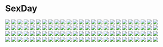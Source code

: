 # SexDay
![](https://konachan.com/image/06caefe50d828c63d8b945a0893bfe25/Konachan.com%20-%2068840%20all_male%20anthropomorphism%20axis_powers_hetalia%20japan_%28hetalia%29%20male%20scenic.jpg)
![](https://konachan.com/jpeg/894be046240510c8a8a7f60b660d9c23/Konachan.com%20-%20172730%20black_eyes%20blue_eyes%20cherry_blossoms%20fan%20flowers%20game_cg%20japanese_clothes%20kimono%20mitsu_no_tama_yori_hime%20moonstone%20wedding_attire%20yamakaze_ran.jpg)
![](https://konachan.com/jpeg/f27a34498883566e16f154eb804541ad/Konachan.com%20-%20197341%20aqua_eyes%20aqua_hair%20blue%20blush%20breasts%20collar%20gradient%20hatsune_miku%20jack_dempa%20long_hair%20navel%20nipples%20nude%20thighhighs%20twintails%20vocaloid.jpg)
![](https://konachan.com/jpeg/6486c2ce26555eb9cbe40a5fef438b26/Konachan.com%20-%20265951%20black_eyes%20black_hair%20bow%20braids%20breasts%20brown_hair%20gin_%28oyoyo%29%20group%20long_hair%20miyane_saki%20navel%20nipples%20nude%20pink_eyes%20ponytail%20red_hair%20transparent.jpg)
![](https://konachan.com/image/643a7ae4d1508cbb09034953a3ddd166/Konachan.com%20-%2078791%20blush%20eyepatch%20itotin%20rewrite%20scan%20thighhighs.jpg)
![](https://konachan.com/image/46e11dcdcc767df6224cc3de9637e43c/Konachan.com%20-%2057406%20akiyama_mio%20hirasawa_yui%20k-on%21%20kotobuki_tsumugi%20nakano_azusa%20tainaka_ritsu%20yamanaka_sawako.jpg)
![](https://konachan.com/image/90fac7fea0d6c0c5eee8a4e6e63ff25d/Konachan.com%20-%20103564%20brown_eyes%20brown_hair%20cameltoe%20long_hair%20misaki_kurehito%20school_swimsuit%20swimsuit%20wet.jpg)
![](https://konachan.com/jpeg/e86ef289d230d8fe25590f24df341b44/Konachan.com%20-%20136023%20anal%20animal_ears%20blush%20breasts%20censored%20feng%20game_cg%20green_eyes%20long_hair%20naturalton%20nipples%20nude%20purple_hair%20pussy%20sakai_hina%20tail%20wet.jpg)
![](https://konachan.com/image/971acf76cdc00394140ea1b08d3365c0/Konachan.com%20-%20206006%20angel%20animal_ears%20barefoot%20blonde_hair%20blue_eyes%20blue_hair%20breasts%20elin%20halo%20long_hair%20lucknight%20navel%20nipples%20nude%20orange_hair%20sky%20spear%20weapon%20wings.jpg)
![](https://konachan.com/jpeg/86cd653982a67bd96121882b12b8e3ec/Konachan.com%20-%2025980%20bleach%20kusajishi_yachiru%20transparent%20vector.jpg)
![](https://konachan.com/image/ef9f412c8c86f356a5f5659c22336fc7/Konachan.com%20-%2054121%20grass%20green%20hat%20moriya_suwako%20touhou.jpg)
![](https://konachan.com/image/5f6195b58f6274b7f0600d51e2bf82a1/Konachan.com%20-%2090120%202girls%20bow%20brown_eyes%20brown_hair%20green_hair%20hakurei_reimu%20japanese_clothes%20kochiya_sanae%20miko%20rokuwata_tomoe%20touhou%20white%20yellow_eyes.jpg)
![](https://konachan.com/image/ededa6edeab3318fb2f7ef0ecc1f4e29/Konachan.com%20-%20185287%20blue_hair%20hatsune_miku%20karakuri_pierrot_%28vocaloid%29%20long_hair%20mask%20mitu_yang%20tears%20twintails%20vocaloid.jpg)
![](https://konachan.com/image/4dad3e1da22f6581d9358ea6001d4ac6/Konachan.com%20-%20231822%20animal%20bird%20flowers%20long_hair%20madopen%20original%20pink_eyes%20purple_hair%20snow%20umbrella.jpg)
![](https://konachan.com/image/703c2db6f2b69f79ff69692f3fe20d46/Konachan.com%20-%2090807%20all_male%20male%20tagme.jpg)
![](https://konachan.com/image/245515418a18b23a245553a7aea11fd9/Konachan.com%20-%2062570%20brown_hair%20headphones%20orange%20orange_eyes%20sakine_meiko%20short_hair%20skirt%20vocaloid.jpg)
![](https://konachan.com/jpeg/b4b745d65e2f57247eaba806f8cb40a2/Konachan.com%20-%20293584%20animal_ears%20blush%20breast_hold%20breasts%20cleavage%20drink%20egk513%20leotard%20original%20short_hair.jpg)
![](https://konachan.com/jpeg/2944e8c4e9457b3f3188ae175b4f794f/Konachan.com%20-%20167807%20blush%20breast_grab%20brown_eyes%20brown_hair%20futaba_hisui%20game_cg%20ichiban_janakya_dame_desu_ka%3F%20long_hair%20nanase_meruchi%20rosebleu%20school_uniform.jpg)
![](https://konachan.com/jpeg/60e84e1b34d7f9255948cc4104b7ba21/Konachan.com%20-%20286573%20ayamy%20bikini%20blush%20choker%20clouds%20drink%20fang%20food%20fruit%20hololive%20sky%20swim_ring%20swimsuit%20twintails%20water%20watermelon%20wink%20yellow_eyes%20yozora_mel.jpg)
![](https://konachan.com/image/a8813e970caf573f97d57c6a991eba93/Konachan.com%20-%2044724%20fuu%20japanese_clothes%20jin%20male%20mugen%20samurai_champloo%20vector.jpg)
![](https://konachan.com/image/a039b26aa5dce598061e0e0b70bb6c31/Konachan.com%20-%2045177%20aizen_sousuke%20all_male%20bleach%20grimmjow_jeagerjaques%20ichimaru_gin%20male%20ulquiorra_schiffer.jpg)
![](https://konachan.com/image/f2878176ceaf00474569169dfac66e7d/Konachan.com%20-%2023294%20alucard%20hellsing%20integra_wingates_hellsing.jpg)
![](https://konachan.com/image/c3b85744afa06776f7af81de28655035/Konachan.com%20-%2013960%20.hack__%20.hack__legend_of_the_twilight%20kunisaki_rena%20kunisaki_shugo.jpg)
![](https://konachan.com/image/ab2dbe640b05dd009681c907deec8189/Konachan.com%20-%20129673%20hatsune_miku%20urara_%28sumairuclover%29%20vocaloid.jpg)
![](https://konachan.com/image/badfb52114d531b356fc5d5fa678e474/Konachan.com%20-%20169401%20flowers%20gray_eyes%20gray_hair%20long_hair%20original%20rose%20unosawa_subaru.jpg)
![](https://konachan.com/image/a977f694c847c488a759d3cdd354d48b/Konachan.com%20-%20285143%20brown_hair%20cardia_beckford%20code%3Arealize%20corset%20flowers%20glasses%20gloves%20green_eyes%20headband%20long_hair%20male%20sayumari%20short_hair.jpg)
![](https://konachan.com/image/f7081bacb6c494ec332e35277c8004cc/Konachan.com%20-%20191618%20aqua_eyes%20black_hair%20gloves%20headphones%20long_hair%20microphone%20pantyhose%20tailam%20twintails%20utau%20xia_yu_yao.jpg)
![](https://konachan.com/image/da6f43a02f02ea2a1dc3118b62900732/Konachan.com%20-%20213732%20aliasing%20bed%20black_hair%20book%20breasts%20cleavage%20dress%20headband%20itsutsuse%20long_hair%20original%20phone%20purple_eyes%20thighhighs.jpg)
![](https://konachan.com/image/29fa40de525db7960617283b4912d6d5/Konachan.com%20-%20282503%20anal%20anus%20blue_eyes%20bondage%20breasts%20censored%20collar%20garter_belt%20gloves%20long_hair%20mvv%20nipples%20nude%20original%20stockings%20tail%20thighhighs%20watermark.jpg)
![](https://konachan.com/image/a2405fbff7f2819a0fdcf84f69767465/Konachan.com%20-%2070109%20all_male%20animal%20fish%20green%20kagamine_len%20male%20ponytail%20underwater%20vocaloid%20water.jpg)
![](https://konachan.com/image/59f2ed8abc90c7e6c23a9e3f57f8fdcd/Konachan.com%20-%2037850%20hook%20kosaka_himeko%20like_life%20long_hair%20red_eyes%20school_uniform.jpg)
![](https://konachan.com/image/6dfb4acffc740fe6c82935ecae82609f/Konachan.com%20-%2094441%20aria_%28vocaloid%29%20vocaloid.jpg)
![](https://konachan.com/image/8204018aa7ec4116f7b342c0527b82f6/Konachan.com%20-%2070718%20headphones%20japanese_clothes%20koi%20yukata.jpg)
![](https://konachan.com/image/685147acb10fc007a93f2d5ee814b996/Konachan.com%20-%2063878%20censored%20cum%20favorite%20game_cg%20hoshizora_no_memoria%20kogasaka_chinami%20nude%20penis%20pink_hair%20tagme.jpg)
![](https://konachan.com/image/92be1bd52db593b8248f2fc8e6ca2922/Konachan.com%20-%2054645%20hirasawa_yui%20k-on%21%20nakano_azusa.jpg)
![](https://konachan.com/image/33a72d1d9ae4ba5736cf5f27e6eb1a4c/Konachan.com%20-%2058085%20blue_eyes%20haramura_nodoka%20kataoka_yuuki%20microphone%20miyanaga_saki%20pink_hair%20ribbons%20saki%20sasaki_masakatsu%20scan%20someya_mako%20takei_hisa%20twintails.jpg)
![](https://konachan.com/image/53a0c37a5aa5bb304f165bb636cbc954/Konachan.com%20-%20176225%20black_hair%20blonde_hair%20blush%20brown_eyes%20combat_vehicle%20food%20gessuiyuu%20gloves%20green_eyes%20gun%20hat%20long_hair%20original%20snow%20tree%20weapon.jpg)
![](https://konachan.com/image/8eae2b12ca3ab4d9d78698437d1baa98/Konachan.com%20-%2061503%20hatsune_miku%20meola%20vocaloid.jpg)
![](https://konachan.com/image/f626d1ccaad442fe9a400d4e8a5b2873/Konachan.com%20-%206191%20ishizuki_koyori%20ishizuki_mana%20morimiya_yorito%20shihou_matsuri%20sola.jpg)
![](https://konachan.com/image/25cb1c6168f69ed5251ecbe4cab7beeb/Konachan.com%20-%205172%20tagme.jpg)
![](https://konachan.com/jpeg/79f3d0b689ef0b715220000ffdbf021a/Konachan.com%20-%2092220%20all-time%20blue_hair%20censored%20futsu_janai%20game_cg%20navel%20nipples%20pink_eyes%20suzuhara_hitomi.jpg)
![](https://konachan.com/jpeg/6358057a3be4f9e663b4d7f5d918f593/Konachan.com%20-%20303360%20bed%20bicolored_eyes%20blonde_hair%20blush%20book%20bunny%20dress%20goth-loli%20hasegawa_kobato%20headband%20lolita_fashion%20long_hair%20yggdra0714.jpg)
![](https://konachan.com/jpeg/b2ba58550c6299b236e8964269f59a59/Konachan.com%20-%20255579%202girls%20animal%20aqua_eyes%20bikini_top%20blonde_hair%20blue_hair%20catgirl%20fang%20hat%20long_hair%20miqo%27te%20natsumoka%20purple_eyes%20shorts%20sky%20tail%20tattoo%20thighhighs.jpg)
![](https://konachan.com/jpeg/81d11d62b1083ce350d585674ceb39bb/Konachan.com%20-%20295847%20blue_hair%20breast_hold%20jinx_%28league_of_legends%29%20league_of_legends%20long_hair%20navel%20necklace%20nude%20oopartz_yang%20pink_eyes%20tattoo%20white.jpg)
![](https://konachan.com/jpeg/d5b218e7d0d112e4f1d8b9b3bfe11096/Konachan.com%20-%2082884%20ayakaze_ryuushou%20bikini%20kaoruko_livingstone%20sakura_tale%20swimsuit.jpg)
![](https://konachan.com/image/00612b5f2a7bb007bf25df4e885abc8d/Konachan.com%20-%2063299%20all_male%20kaito%20male%20polychromatic%20vocaloid.jpg)
![](https://konachan.com/image/7ac7cacfd68186c5731f96dfb91cd24f/Konachan.com%20-%2062653%20animal_ears%20artoria_pendragon_%28all%29%20fate_stay_night%20fate_%28series%29%20fujimura_taiga%20jpeg_artifacts%20matou_sakura%20mitha%20saber%20tohsaka_rin%20white.jpg)
![](https://konachan.com/jpeg/db45e0920bd06104accfb829a13e82b3/Konachan.com%20-%20260917%20animal%20animal_ears%20blush%20catgirl%20kurotobi_rarumu%20long_hair%20mouse%20nora_cat%20nora_cat_channel%20red_eyes%20white_hair.jpg)
![](https://konachan.com/image/139651451b47e48c50914281cf2693c9/Konachan.com%20-%20210190%20ayase_eri%20choker%20gloves%20love_live%21_school_idol_project%20nagitoki%20toujou_nozomi%20wink.jpg)
![](https://konachan.com/image/18e69354ba753788102228a8776ee9e9/Konachan.com%20-%20271279%20elbow_gloves%20fire%20gloves%20green_eyes%20long_hair%20multiple_tails%20original%20realistic%20red_hair%20sakimichan%20signed%20tail%20wet%20wings.jpg)
![](https://konachan.com/image/6ea26507455716922f162e3c326ded61/Konachan.com%20-%2051576%20asahina_mikuru%20suzumiya_haruhi_no_yuutsu.jpg)
![](https://konachan.com/image/a4df8557b66ee55876264a4566c5d628/Konachan.com%20-%20169659%202girls%20blonde_hair%20bow%20brown_eyes%20brown_hair%20green_eyes%20igarashi_aguri%20long_hair%20matsumi_kuro%20saki%20school_uniform%20skirt%20watermark%20white.jpg)
![](https://konachan.com/jpeg/ff1c4957400fa7589c9b8310f9ccf498/Konachan.com%20-%20238498%20aoi_chizuru%20bow%20breasts%20brown_eyes%20brown_hair%20bunny%20cleavage%20pantyhose%20teddy_bear%20waifu2x.jpg)
![](https://konachan.com/image/0aaecd600c7d6b9650c19431268e3892/Konachan.com%20-%20151656%20blonde_hair%20blush%20bow%20christmas%20long_hair%20muraji_%28murajiram%29%20panties%20red_eyes%20skirt%20thighhighs%20twintails%20underwear%20upskirt%20wink.jpg)
![](https://konachan.com/jpeg/3f7898a56ae0ca711a61a49dc7b56352/Konachan.com%20-%20236613%20aqua_eyes%20ass%20blonde_hair%20blush%20breasts%20elbow_gloves%20gloves%20iowa_%28kancolle%29%20long_hair%20nipples%20no_bra%20nopan%20open_shirt%20thighhighs%20yoshimo.jpg)
![](https://konachan.com/image/07c03445ee456f575f96f1d0ed966c63/Konachan.com%20-%206514%20henrietta_de_tristain%20zero_no_tsukaima.jpg)
![](https://konachan.com/jpeg/3b4fb7633c0540048f443565a78c5378/Konachan.com%20-%20126955%20blonde_hair%20gakuou%20game_cg%20korie_riko%20lohenstein_annemarie%20school_uniform%20twintails.jpg)
![](https://konachan.com/image/e4ff12340fa87bd53758d41e31637f4b/Konachan.com%20-%20164429%20mermaid%20touhou%20wakasagihime.jpg)
![](https://konachan.com/jpeg/b55bd8c4d5fab9b21101cfbaeb916d59/Konachan.com%20-%2040190%20bed%20blush%20flowers%20louise_fran%C3%A7oise_le_blanc_de_la_valli%C3%A8re%20necklace%20petals%20pink_eyes%20pink_hair%20stockings%20tiara%20wedding_attire%20zero_no_tsukaima.jpg)
![](https://konachan.com/image/269491f3e892508d2bee795aedefc81c/Konachan.com%20-%20272296%202girls%20aer7o%20animal%20bandage%20brown_hair%20building%20cat%20city%20collar%20dark%20flowers%20kneehighs%20original%20ruins%20short_hair%20skirt%20tentacles%20thighhighs%20twintails.jpg)
![](https://konachan.com/image/41bb0864ee6c67cbf3448989c8598285/Konachan.com%20-%2031524%20blonde_hair%20blue_eyes%20blush%20favorite%20game_cg%20happy_margaret%21%20kokonoka%20long_hair%20rindou_saki%20school_uniform%20twintails.jpg)
![](https://konachan.com/jpeg/b50c07fb546dc316dcf56b1ce7fef063/Konachan.com%20-%20139768%20astronauts%20blonde_hair%20blush%20bow%20brown_eyes%20brown_hair%20erect%21%20game_cg%20green_eyes%20long_hair%20piromizu%20short_hair%20skirt%20tiana_jill_lilithtia.jpg)
![](https://konachan.com/image/c76172ec3145b729ddf774af148fc26d/Konachan.com%20-%2071838%20animal_ears%20foxgirl%20loli%20nopan%20rindou_ruri%20tagme%20tail%20tenshinranman%20yuzusoft.jpg)
![](https://konachan.com/image/86d72a8fa8665a12a2117355f5d7d241/Konachan.com%20-%20173239%20brown_eyes%20brown_hair%20building%20flowers%20leaves%20original%20rkgf93%20shade.jpg)
![](https://konachan.com/jpeg/017511cc1c6e8b92655616dc784ffa7c/Konachan.com%20-%20151190%20blush%20boots%20bow%20brown_hair%20christmas%20fang%20hat%20horns%20ibuki_suika%20long_hair%20mino106%20panties%20pantyhose%20santa_costume%20santa_hat%20touhou%20underwear%20upskirt.jpg)
![](https://konachan.com/image/0a42aa32787ba45ce64eca75aa6019d7/Konachan.com%20-%20212526%20ass%20ass_grab%20bikini%20cameltoe%20headphones%20long_hair%20navel%20pink_eyes%20pink_hair%20scarf%20sonico%20super_sonico%20swimsuit%20underboob%20upskirt%20v-mag.jpg)
![](https://konachan.com/image/1fddce19f0d914a0c6ed29b5ec375eed/Konachan.com%20-%20297880%20animal%20bird%20black_eyes%20black_hair%20boots%20bou_nin%20brown_hair%20building%20city%20corset%20dress%20long_hair%20original%20petals%20water%20waterfall.jpg)
![](https://konachan.com/image/26a899e534e30abc3ada1410830c73f7/Konachan.com%20-%2017117%20akamatsu_ken%20mahou_sensei_negima.jpg)
![](https://konachan.com/image/10b25964731947236eb590b08d4d2a54/Konachan.com%20-%20170838%20anthropomorphism%20brown_eyes%20brown_hair%20inazuma_%28kancolle%29%20kantai_collection%20kneehighs%20nanaroku_%28fortress76%29%20school_uniform%20skirt.jpg)
![](https://konachan.com/jpeg/69589e02cbf7a008c9e1faad2ece5de8/Konachan.com%20-%20211221%20anthropomorphism%20aqua_eyes%20book%20boots%20gloves%20hat%20kuuki_shoujo%20paper%20shirt%20the_personfication_of_atmosphere%20white_hair%20yaguo.jpg)
![](https://konachan.com/jpeg/8eee7912af9316bb7afecfe0a5dab6c8/Konachan.com%20-%20276934%20brown_hair%20clouds%20long_hair%20loundraw%20original%20scenic%20signed%20sky.jpg)
![](https://konachan.com/jpeg/a35ec24734061653a2d2e5d85c819d18/Konachan.com%20-%2099225%20animal%20bat%20dark%20kujira-kousen%20moon%20remilia_scarlet%20touhou%20vampire.jpg)
![](https://konachan.com/image/3c0151f76862d39634a88b53fd935cc2/Konachan.com%20-%2030827%20kiryu_zero%20vampire_knight%20yuuki_cross.jpg)
![](https://konachan.com/jpeg/0f92be235ce42538bee444f8689b01ce/Konachan.com%20-%2092553%20blue_eyes%20flowers%20headband%20katana%20konpaku_youmu%20petals%20sazanami_mio%20short_hair%20skirt%20sword%20thighhighs%20touhou%20weapon%20white_hair.jpg)
![](https://konachan.com/jpeg/9853d2b5f919ee3e4543581b6bcb8bfb/Konachan.com%20-%20262296%20animal%20breasts%20cleavage%20fate_grand_order%20fate_%28series%29%20hane_yuki%20headdress%20japanese_clothes%20katsushika_hokusai%20purple_eyes%20purple_hair%20short_hair.jpg)
![](https://konachan.com/jpeg/e4ae0a021d176c5453536512280027a1/Konachan.com%20-%20242196%20apron%20aqua_eyes%20blonde_hair%20blush%20boots%20breasts%20dress%20drink%20garter_belt%20headdress%20kazenokaze%20long_hair%20maid%20original%20pantyhose%20ribbons%20short_hair.jpg)
![](https://konachan.com/image/067fc11ebeea654b2e6c39830aafd126/Konachan.com%20-%2071958%20asbel_lhant%20cheria_barnes%20hubert_ozwell%20malik_caesars%20pascal%20sophie_%28tales_of_graces%29%20tales_of_graces.jpg)
![](https://konachan.com/image/50dd56e8881deb3f95158e30422e1c7d/Konachan.com%20-%20234772%20aqua_eyes%20bow%20gray_hair%20headband%20konpaku_youmu%20myon%20no_bra%20panties%20sazanami_mio%20see_through%20short_hair%20skirt%20touhou%20towel%20underwear%20wet.jpg)
![](https://konachan.com/image/e1f96062d711ee0edd387064c2ef44a9/Konachan.com%20-%2022107%20animal%20barefoot%20cape%20cat%20hat%20moon%20red_eyes%20scythe%20stars%20suika%20weapon.jpg)
![](https://konachan.com/jpeg/59ad572eb01aef65bca34d56e8de431f/Konachan.com%20-%20226590%202girls%20animal_ears%20bath%20blonde_hair%20blush%20breasts%20catgirl%20game_cg%20long_hair%20navel%20neko_works%20nekopara%20nipples%20nude%20purple_hair%20sayori%20tail%20wet.jpg)
![](https://konachan.com/jpeg/092337146199be0da9269789ea9fdab1/Konachan.com%20-%20152608%20black_hair%20coffee-kizoku%20flowers%20long_hair%20original%20purple_eyes%20scan%20school_uniform%20shinozaki_sumire%20skirt%20socks%20white.jpg)
![](https://konachan.com/jpeg/b1a7784235673983fa538e4a2edbddab/Konachan.com%20-%20182592%20animal_ears%20bow%20braids%20catgirl%20dress%20kaenbyou_rin%20long_hair%20michi_%28hanako5200%29%20multiple_tails%20polychromatic%20red%20red_eyes%20tail%20touhou.jpg)
![](https://konachan.com/jpeg/04b460c9816c46954d6dfc6045d4d4a7/Konachan.com%20-%2036326%20klucienne_roussel%20princess_witches%20white.jpg)
![](https://konachan.com/jpeg/d0792ab0b6437f987629bd0dad6356ae/Konachan.com%20-%20169923%20april4luck%20bell%20bow%20brown_eyes%20brown_hair%20fan%20fireworks%20japanese_clothes%20moon%20night%20short_hair%20summer%20tagme_%28character%29%20yukata.jpg)
![](https://konachan.com/image/6c7706b06e4d98c1aa3deff505ec02f2/Konachan.com%20-%2078876%20amagasaki_mikoto%20blue_eyes%20long_hair%20red_hair%20ribbons%20school_uniform%20tsuki_ha_higashi_ni_hi_ha_nishi_ni%20zettai_ryouiki.jpg)
![](https://konachan.com/jpeg/a78c71d01663bb0474ba9cc2f7eaa282/Konachan.com%20-%2030055%20furude_rika%20higurashi_no_naku_koro_ni%20parody%20tengen_toppa_gurren_lagann.jpg)
![](https://konachan.com/image/c435a427f861c05180bf5bf9abe375a1/Konachan.com%20-%20121883%20blue_hair%20hiiragi_akeo%20kinomoto_hana%20kinomoto_mayo%20kinomoto_misaki%20kinomoto_nokia%20kinomoto_sakuya%20orange_hair%20panta%20pink_hair%20scan%20school_uniform.jpg)
![](https://konachan.com/image/d3b354736910eb7a568c4b1c0e8d8582/Konachan.com%20-%20170592%20kotokoto%20original%20short_hair%20watermark%20white_hair.jpg)
![](https://konachan.com/image/c36d50e203eff4978402697e32554427/Konachan.com%20-%2095818%20animal_ears%20bra%20breasts%20bunny_ears%20bunnygirl%20cleavage%20close%20erect_nipples%20hakurei_reimu%20inaba_tewi%20kirisame_marisa%20kosetakashi%20touhou%20underwear%20witch.jpg)
![](https://konachan.com/image/7681bca13ef18493973ad9e236fe12ce/Konachan.com%20-%20145547%20bow%20braids%20clouds%20gray_hair%20headdress%20izayoi_sakuya%20maid%20moon%20nekominase%20night%20red%20red_eyes%20ribbons%20short_hair%20sky%20touhou.jpg)
![](https://konachan.com/jpeg/d3c9d3cfa8f7a1bea372c7960fa7005e/Konachan.com%20-%20130768%20aqua_eyes%20aqua_hair%20eko%20elbow_gloves%20gloves%20hatsune_miku%20long_hair%20petals%20swimsuit%20thighhighs%20umbrella%20vocaloid.jpg)
![](https://konachan.com/jpeg/6eeddc395833c8d38ea33115027a6a4c/Konachan.com%20-%2030067%20cyan%20kimura_kaere%20polychromatic%20sayonara_zetsubou_sensei.jpg)
![](https://konachan.com/jpeg/2b8a3831c1f3af291bb82fb22185ff48/Konachan.com%20-%20283092%20aqua_eyes%20bang_dream%21%20chu2_%28bang_dream%21%29%20couch%20food%20headphones%20kneehighs%20koh_%28user_kpcu7748%29%20long_hair%20pink_hair%20school_uniform%20skirt%20tie.jpg)
![](https://konachan.com/image/9548c298957c75e3ddaa3c845f205f9b/Konachan.com%20-%2098219%20blonde_hair%20blue_eyes%20boku_to_kanojo_ni_furuyoru%20katana%20misaki_kurehito%20scan%20sword%20weapon.jpg)
![](https://konachan.com/jpeg/fe77dde195147c211e2445338d994ad6/Konachan.com%20-%20258414%20akabeisoft3%20breasts%20game_cg%20loli%20long_hair%20mirror%20navel%20nipples%20no_bra%20panties%20purple_eyes%20reflection%20topless%20twintails%20underwear%20white_hair.jpg)
![](https://konachan.com/image/e5f5c144ee7ca8cb8f6c3e0263513c3f/Konachan.com%20-%20212879%20gloves%20kaname_madoka%20kneehighs%20long_hair%20mahou_shoujo_madoka_magica%20pink_hair%20primcoco%20twintails%20ultimate_madoka.jpg)
![](https://konachan.com/jpeg/e95a1c4d2ea326cfb4be5ebaf48102ad/Konachan.com%20-%20101830%20aragaki_ayase%20bra%20breasts%20censored%20nipples%20open_shirt%20ore_no_imouto_ga_konna_ni_kawaii_wake_ga_nai%20school_uniform%20third-party_edit%20underwear.jpg)
![](https://konachan.com/jpeg/23e58d41127b99f7e2e14e8e8abb0c2b/Konachan.com%20-%2030019%20simon%20tengen_toppa_gurren_lagann.jpg)
![](https://konachan.com/image/cea0e5bfb8f4908498da8ae885812ea7/Konachan.com%20-%20254049%20admiral_scheer_%28zhanjian_shaonu%29%20albacore%20anthropomorphism%20archerfish%20bikini%20cuko%20group%20ranger_%28zhanjian_shaonu%29%20swimsuit%20zhanjian_shaonu.jpg)
![](https://konachan.com/image/afd57d2bcab4b2e3cfba2bfe290bf213/Konachan.com%20-%20205831%20all_male%20asuka_minato%20blush%20gray_hair%20male%20otome_domain%20palette_qualia%20pantyhose%20school_uniform%20short_hair%20tatekawa_mako%20trap.jpg)
